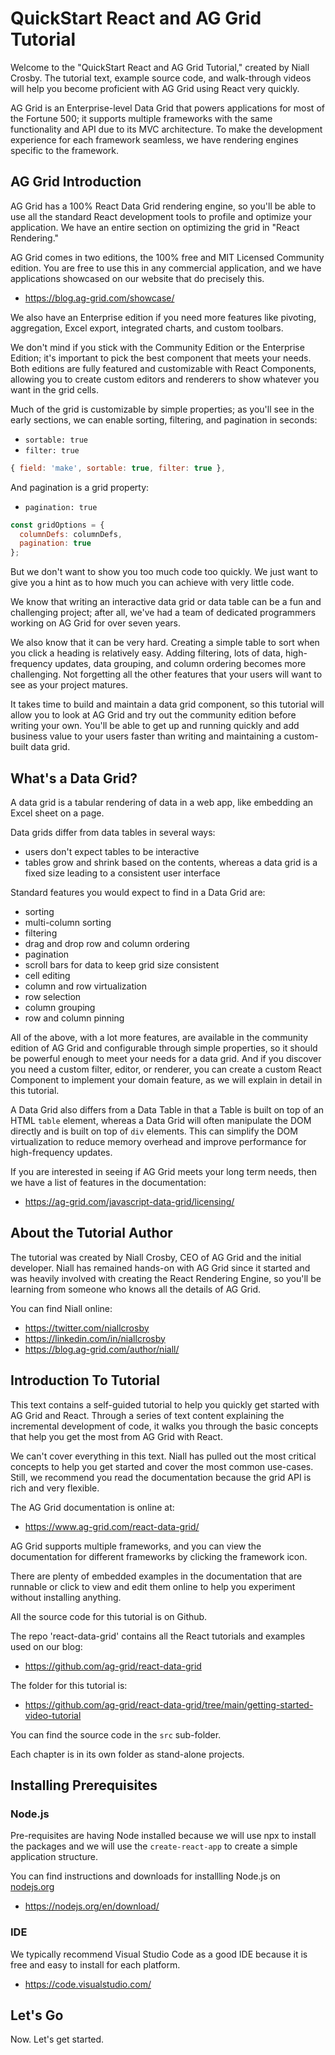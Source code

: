 # QuickStart React and AG Grid Tutorial

Welcome to the "QuickStart React and AG Grid Tutorial," created by Niall Crosby. The tutorial text, example source code, and walk-through videos will help you become proficient with AG Grid using React very quickly.

AG Grid is an Enterprise-level Data Grid that powers applications for most of the Fortune 500; it supports multiple frameworks with the same functionality and API due to its MVC architecture. To make the development experience for each framework seamless, we have rendering engines specific to the framework.

## AG Grid Introduction

AG Grid has a 100% React Data Grid rendering engine, so you'll be able to use all the standard React development tools to profile and optimize your application. We have an entire section on optimizing the grid in "React Rendering."

AG Grid comes in two editions, the 100% free and MIT Licensed Community edition. You are free to use this in any commercial application, and we have applications showcased on our website that do precisely this.

- https://blog.ag-grid.com/showcase/

We also have an Enterprise edition if you need more features like pivoting, aggregation, Excel export, integrated charts, and custom toolbars.

We don't mind if you stick with the Community Edition or the Enterprise Edition; it's important to pick the best component that meets your needs. Both editions are fully featured and customizable with React Components, allowing you to create custom editors and renderers to show whatever you want in the grid cells.

Much of the grid is customizable by simple properties; as you'll see in the early sections, we can enable sorting, filtering, and pagination in seconds:

- `sortable: true`
- `filter: true`

```javascript
{ field: 'make', sortable: true, filter: true },
```

And pagination is a grid property:

- `pagination: true`

```javascript
const gridOptions = {
  columnDefs: columnDefs,
  pagination: true
};
```

But we don't want to show you too much code too quickly. We just want to give you a hint as to how much you can achieve with very little code.

We know that writing an interactive data grid or data table can be a fun and challenging project; after all, we've had a team of dedicated programmers working on AG Grid for over seven years.

We also know that it can be very hard. Creating a simple table to sort when you click a heading is relatively easy. Adding filtering, lots of data, high-frequency updates, data grouping, and column ordering becomes more challenging. Not forgetting all the other features that your users will want to see as your project matures.

It takes time to build and maintain a data grid component, so this tutorial will allow you to look at AG Grid and try out the community edition before writing your own. You'll be able to get up and running quickly and add business value to your users faster than writing and maintaining a custom-built data grid.


## What's a Data Grid?

A data grid is a tabular rendering of data in a web app, like embedding an Excel sheet on a page.

Data grids differ from data tables in several ways:

- users don't expect tables to be interactive
- tables grow and shrink based on the contents, whereas a data grid is a fixed size leading to a consistent user interface

Standard features you would expect to find in a Data Grid are:

- sorting
- multi-column sorting
- filtering
- drag and drop row and column ordering
- pagination
- scroll bars for data to keep grid size consistent
- cell editing
- column and row virtualization
- row selection
- column grouping
- row and column pinning

All of the above, with a lot more features, are available in the community edition of AG Grid and configurable through simple properties, so it should be powerful enough to meet your needs for a data grid. And if you discover you need a custom filter, editor, or renderer, you can create a custom React Component to implement your domain feature, as we will explain in detail in this tutorial.

A Data Grid also differs from a Data Table in that a Table is built on top of an HTML `table` element, whereas a Data Grid will often manipulate the DOM directly and is built on top of `div` elements. This can simplify the DOM virtualization to reduce memory overhead and improve performance for high-frequency updates.

If you are interested in seeing if AG Grid meets your long term needs, then we have a list of features in the documentation:

- https://ag-grid.com/javascript-data-grid/licensing/


## About the Tutorial Author

The tutorial was created by Niall Crosby, CEO of AG Grid and the initial developer. Niall has remained hands-on with AG Grid since it started and was heavily involved with creating the React Rendering Engine, so you'll be learning from someone who knows all the details of AG Grid.

You can find Niall online:

- https://twitter.com/niallcrosby
- https://linkedin.com/in/niallcrosby
- https://blog.ag-grid.com/author/niall/

## Introduction To Tutorial

This text contains a self-guided tutorial to help you quickly get started with AG Grid and React. Through a series of text content explaining the incremental development of code, it walks you through the basic concepts that help you get the most from AG Grid with React.

We can't cover everything in this text. Niall has pulled out the most critical concepts to help you get started and cover the most common use-cases. Still, we recommend you read the documentation because the grid API is rich and very flexible.

The AG Grid documentation is online at:

- https://www.ag-grid.com/react-data-grid/

AG Grid supports multiple frameworks, and you can view the documentation for different frameworks by clicking the framework icon.

There are plenty of embedded examples in the documentation that are runnable or click to view and edit them online to help you experiment without installing anything.

All the source code for this tutorial is on Github.

The repo 'react-data-grid' contains all the React tutorials and examples used on our blog:

- https://github.com/ag-grid/react-data-grid

The folder for this tutorial is:

- https://github.com/ag-grid/react-data-grid/tree/main/getting-started-video-tutorial

You can find the source code in the `src` sub-folder.

Each chapter is in its own folder as stand-alone projects.

## Installing Prerequisites

### Node.js

Pre-requisites are having Node installed because we will use npx to install the packages and we will use the `create-react-app` to create a simple application structure.

You can find instructions and downloads for installling Node.js on [nodejs.org](https://nodejs.org)

- https://nodejs.org/en/download/

### IDE

We typically recommend Visual Studio Code as a good IDE because it is free and easy to install for each platform.

- https://code.visualstudio.com/


## Let's Go

Now. Let's get started.
